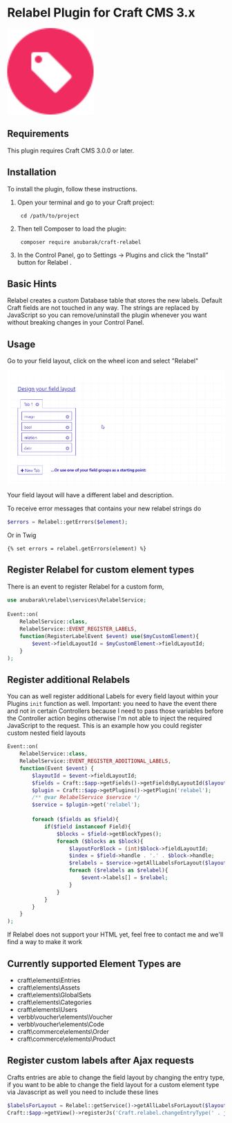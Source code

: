 # Relabel Plugin for Craft CMS 3.x


<img src="resources/img/icon.svg" alt="drawing" width="200"/>

## Requirements

This plugin requires Craft CMS 3.0.0 or later.

## Installation

To install the plugin, follow these instructions.

1. Open your terminal and go to your Craft project:

        cd /path/to/project

2. Then tell Composer to load the plugin:

        composer require anubarak/craft-relabel

3. In the Control Panel, go to Settings → Plugins and click the “Install” button for Relabel .

## Basic Hints

Relabel creates a custom Database table that stores the new labels. Default Craft fields are not touched in any way.
The strings are replaced by JavaScript so you can remove/uninstall the plugin whenever you want without breaking changes in your Control Panel.


## Usage

Go to your field layout, click on the wheel icon and select "Relabel"

![Screenshot](resources/img/Relabel.gif)

Your field layout will have a different label and description.

To receive error messages that contains your new relabel strings do

```php
$errors = Relabel::getErrors($element);
```

Or in Twig
```twig
{% set errors = relabel.getErrors(element) %}
```

## Register Relabel for custom element types

There is an event to register Relabel for a custom form, 

```PHP
use anubarak\relabel\services\RelabelService;

Event::on(
    RelabelService::class,
    RelabelService::EVENT_REGISTER_LABELS,
    function(RegisterLabelEvent $event) use($myCustomElement){
        $event->fieldLayoutId = $myCustomElement->fieldLayoutId;
    }
);
```

## Register additional Relabels

You can as well register additional Labels for every field layout within your Plugins `init` function as well. Important: you need
to have the event there and not in certain Controllers because I need to pass those variables before the Controller action begins otherwise I'm not able to inject 
the required JavaScript to the request. This is an example how you could register custom nested field layouts

```php
Event::on(
    RelabelService::class,
    RelabelService::EVENT_REGISTER_ADDITIONAL_LABELS,
    function(Event $event) {
        $layoutId = $event->fieldLayoutId;
        $fields = Craft::$app->getFields()->getFieldsByLayoutId($layoutId);
        $plugin = Craft::$app->getPlugins()->getPlugin('relabel');
        /** @var RelabelService $service */
        $service = $plugin->get('relabel');

        foreach ($fields as $field){
            if($field instanceof Field){
                $blocks = $field->getBlockTypes();
                foreach ($blocks as $block){
                    $layoutForBlock = (int)$block->fieldLayoutId;
                    $index = $field->handle . '.' . $block->handle;
                    $relabels = $service->getAllLabelsForLayout($layoutForBlock, $index);
                    foreach ($relabels as $relabel){
                        $event->labels[] = $relabel;
                    }
                }
            }
        }
    }
);
```

If Relabel does not support your HTML yet, feel free to contact me and we'll find a way to make it work

## Currently supported Element Types are
- craft\elements\Entries
- craft\elements\Assets
- craft\elements\GlobalSets
- craft\elements\Categories
- craft\elements\Users
- verbb\voucher\elements\Voucher
- verbb\voucher\elements\Code
- craft\commerce\elements\Order
- craft\commerce\elements\Product

## Register custom labels after Ajax requests

Crafts entries are able to change the field layout by changing the entry type, if you want to be able to change the field layout for a custom element type via Javascript as well you need to include these lines

```PHP
$labelsForLayout = Relabel::getService()->getAllLabelsForLayout($layout->id);
Craft::$app->getView()->registerJs('Craft.relabel.changeEntryType(' . json_encode($labelsForLayout) . ');');
```

